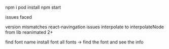 npm i
pod install
npm start



issues faced

version mismatches
react-navingation issues
interpolate to interpolateNode from lib reanimated 2+


find font name
install font 
all fonts -> find the font and see the info